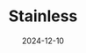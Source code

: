 ---  
layout: startup_page  
title: "Stainless"  
id: "stainlessapi.com"  
permalink: "/stainlessstainlessapi.com12102024/"  
website: "https://www.stainlessapi.com/"  
funding_round: "Series A"  
funding_amount: "$25M"  
investors: "a16z, Sequoia, The General Partnership, Felicis, Zapier, MongoDB"  
about: "Stainless uses AI to automatically generate software development kits (SDKs) from APIs, simplifying the process for developers and vendors. This addresses the challenge of creating and maintaining SDKs across multiple programming languages, improving efficiency and reducing inconsistencies. The platform offers features such as versioning and changelogs, ensuring up-to-date and reliable SDKs."  
markets: "API, AI, Software Development"  
hq: "New York, New York, United States"  
founded_year: ""  
linkedin: ""  
twitter: ""  
instagram: ""  
facebook: ""  
crunchbase: ""  
pitchbook: ""  

date_display: "10-Dec-2024"  
date: "2024-12-10"

# SEO Optimization  
meta_title: "Stainless - Series A Funding ($25M)"  
meta_description: "Stainless, Stainless uses AI to automatically generate software development kits (SDKs) from APIs, simplifying the process for developers and vendors. This addre..."  
meta_keywords: "Stainless, API, AI, Software Development, Series A funding"  
canonical_url: "https://startup.projectstartups.com/stainlessstainlessapi.com12102024/"  
---